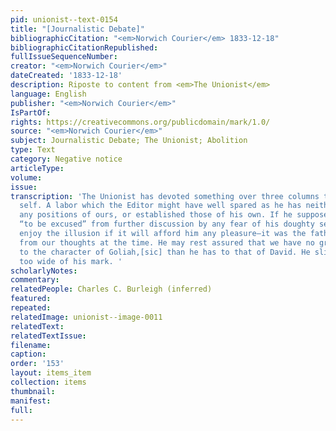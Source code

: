 ```yaml
---
pid: unionist--text-0154
title: "[Journalistic Debate]"
bibliographicCitation: "<em>Norwich Courier</em> 1833-12-18"
bibliographicCitationRepublished: 
fullIssueSequenceNumber: 
creator: "<em>Norwich Courier</em>"
dateCreated: '1833-12-18'
description: Riposte to content from <em>The Unionist</em>
language: English
publisher: "<em>Norwich Courier</em>"
IsPartOf: 
rights: https://creativecommons.org/publicdomain/mark/1.0/
source: "<em>Norwich Courier</em>"
subject: Journalistic Debate; The Unionist; Abolition
type: Text
category: Negative notice
articleType: 
volume: 
issue: 
transcription: 'The Unionist has devoted something over three columns to our humble
  self. A labor which the Editor might have well spared as he has neither overturned
  any positions of ours, or established those of his own. If he supposes that we desired
  “to be excused” from further discussion by any fear of his doughty self, he may
  enjoy the illusion if it will afford him any pleasure—it was the fatherest thing
  from our thoughts at the time. He may rest assured that we have no greater claim
  to the character of Goliah,[sic] than he has to that of David. He slings his stones
  too wide of his mark. '
scholarlyNotes: 
commentary: 
relatedPeople: Charles C. Burleigh (inferred)
featured: 
repeated: 
relatedImage: unionist--image-0011
relatedText: 
relatedTextIssue: 
filename: 
caption: 
order: '153'
layout: items_item
collection: items
thumbnail: 
manifest: 
full: 
---
```

